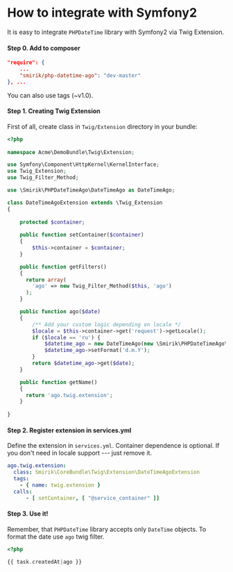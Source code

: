 How to integrate with Symfony2
==============================

It is easy to integrate `PHPDateTime` library with Symfony2 via Twig Extension.


#### Step 0. Add to composer

``` json
"require": {
    ...
    "smirik/php-datetime-ago": "dev-master"
}, ...
```

You can also use tags (~v1.0).

#### Step 1. Creating Twig Extension

First of all, create class in `Twig/Extension` directory in your bundle:

``` php
<?php
    
namespace Acme\DemoBundle\Twig\Extension;

use Symfony\Component\HttpKernel\KernelInterface;
use Twig_Extension;
use Twig_Filter_Method;

use \Smirik\PHPDateTimeAgo\DateTimeAgo as DateTimeAgo;

class DateTimeAgoExtension extends \Twig_Extension
{
    
    protected $container;
    
    public function setContainer($container)
    {
        $this->container = $container;
    }

    public function getFilters()
    {
      return array(
        'ago' => new Twig_Filter_Method($this, 'ago')
      );
    }

    public function ago($date)
    {
        /** Add your custom logic depending on locale */
        $locale = $this->container->get('request')->getLocale();
        if ($locale == 'ru') {
            $datetime_ago = new DateTimeAgo(new \Smirik\PHPDateTimeAgo\TextTranslator\RussianTextTranslator());
            $datetime_ago->setFormat('d.m.Y');
        }
        return $datetime_ago->get($date);
    }

    public function getName()
    {
      return 'ago.twig.extension';
    }
    
}
```

#### Step 2. Register extension in services.yml

Define the extension in `services.yml`. Container dependence is optional. If you don't need in locale support --- just remove it.

``` yaml
ago.twig.extension:
  class: Smirik\CoreBundle\Twig\Extension\DateTimeAgoExtension
  tags:
    - { name: twig.extension }
  calls:
      - [ setContainer, [ "@service_container" ]]
```

#### Step 3. Use it!

Remember, that `PHPDateTime` library accepts only `DateTime` objects. To format the date use `ago` twig filter.

``` php 
<?php

{{ task.createdAt|ago }}

```